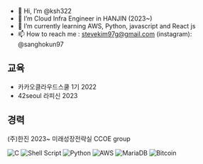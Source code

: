 - 👋 Hi, I’m @ksh322
- 👀 I’m Cloud Infra Engineer in HANJIN (2023~)
- 🌱 I’m currently learning AWS, Python, javascript and React js
- 📫 How to reach me : stevekim97g@gmail.com (instagram): @sanghokun97
## 교육 </br>
- 카카오클라우드스쿨 1기 2022 <br>
- 42seoul 라피신 2023 <br/>


## 경력</br>
(주)한진 2023~ 미래성장전략실 CCOE group<br> 

![C](https://img.shields.io/badge/c-%2300599C.svg?style=for-the-badge&logo=c&logoColor=white)
![Shell Script](https://img.shields.io/badge/shell_script-%23121011.svg?style=for-the-badge&logo=gnu-bash&logoColor=white)
![Python](https://img.shields.io/badge/python-3670A0?style=for-the-badge&logo=python&logoColor=ffdd54)
![AWS](https://img.shields.io/badge/AWS-%23FF9900.svg?style=for-the-badge&logo=amazon-aws&logoColor=white)
![MariaDB](https://img.shields.io/badge/MariaDB-003545?style=for-the-badge&logo=mariadb&logoColor=white)
![Bitcoin](https://img.shields.io/badge/Bitcoin-000?style=for-the-badge&logo=bitcoin&logoColor=white)
<!---
ksh322/ksh322 is a ✨ special ✨ repository because its `README.md` (this file) appears on your GitHub profile.
You can click the Preview link to take a look at your changes.
--->
